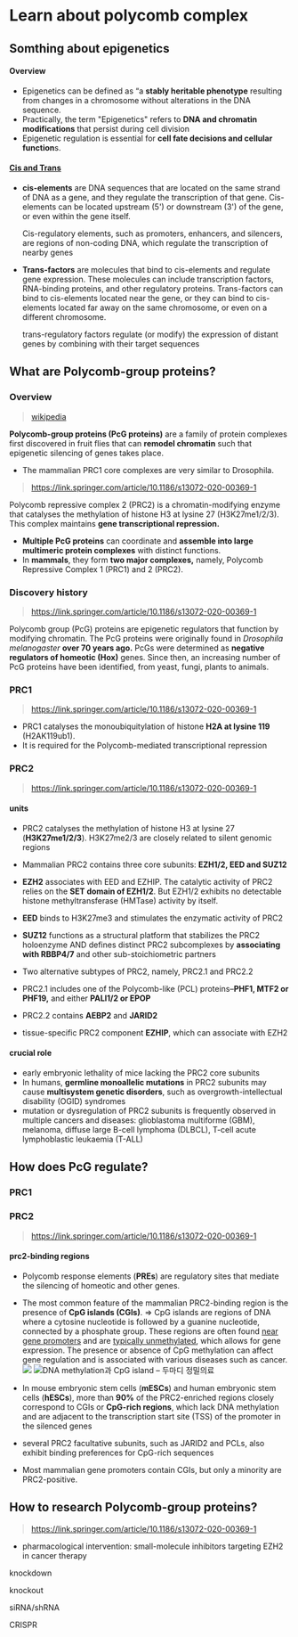# Learn about polycomb complex

## Somthing about epigenetics

#### Overview

- Epigenetics can be defined as “a **stably heritable phenotype** resulting from changes in a chromosome without alterations in the DNA sequence.
- Practically, the term "Epigenetics" refers to **DNA and chromatin modifications** that persist during cell division
- Epigenetic regulation is essential for **cell fate decisions and cellular function**s.

#### [Cis and Trans](https://github.com/GangLiLab/polycomb-knowledge/blob/master/epigenetics.md)

- **cis-elements** are DNA sequences that are located on the same strand of DNA as a gene, and they regulate the transcription of that gene. Cis-elements can be located upstream (5') or downstream (3') of the gene, or even within the gene itself. 

  Cis-regulatory elements, such as promoters, enhancers, and silencers, are regions of non-coding DNA, which regulate the transcription of nearby genes

- **Trans-factors** are molecules that bind to cis-elements and regulate gene expression. These molecules can include transcription factors, RNA-binding proteins, and other regulatory proteins. Trans-factors can bind to cis-elements located near the gene, or they can bind to cis-elements located far away on the same chromosome, or even on a different chromosome. 

   trans-regulatory factors regulate (or modify) the expression of distant genes by combining with their target sequences



## What are Polycomb-group proteins?

### Overview

> [wikipedia](https://t.ly/tog-E) 

**Polycomb-group proteins (PcG proteins)** are a family of protein complexes first discovered in fruit flies that can **remodel chromatin** such that epigenetic silencing of genes takes place.

- The mammalian PRC1 core complexes are very similar to Drosophila. 

> https://link.springer.com/article/10.1186/s13072-020-00369-1

Polycomb repressive complex 2 (PRC2) is a chromatin-modifying enzyme that catalyses the methylation of histone H3 at lysine 27 (H3K27me1/2/3). This complex maintains **gene transcriptional repression.**

- **Multiple PcG proteins** can coordinate and **assemble into large multimeric protein complexes** with distinct functions.
- In **mammals**, they form **two major complexes,** namely, Polycomb Repressive Complex 1 (PRC1) and 2 (PRC2). 



### Discovery history

> https://link.springer.com/article/10.1186/s13072-020-00369-1

Polycomb group (PcG) proteins are epigenetic regulators that function by modifying chromatin. The PcG proteins were originally found in *Drosophila melanogaster* **over 70 years ago.** PcGs were determined as **negative regulators of homeotic (Hox)** genes. Since then, an increasing number of PcG proteins have been identified, from yeast, fungi, plants to animals.



### PRC1

> https://link.springer.com/article/10.1186/s13072-020-00369-1

- PRC1 catalyses the monoubiquitylation of histone **H2A at lysine 119** (H2AK119ub1).
- It is required for the Polycomb-mediated transcriptional repression



### PRC2

> https://link.springer.com/article/10.1186/s13072-020-00369-1

#### units

- PRC2 catalyses the methylation of histone H3 at lysine 27 (**H3K27me1/2/3**).  H3K27me2/3 are closely related to silent genomic regions
- Mammalian PRC2 contains three core subunits: **EZH1/2, EED and SUZ12**
- **EZH2** associates with EED and EZHIP. The catalytic activity of PRC2 relies on the **SET domain of EZH1/2**. But EZH1/2 exhibits no detectable histone methyltransferase (HMTase) activity by itself.
- **EED** binds to H3K27me3 and stimulates the enzymatic activity of PRC2
- **SUZ12** functions as a structural platform that stabilizes the PRC2 holoenzyme AND defines distinct PRC2 subcomplexes by **associating with RBBP4/7** and other sub-stoichiometric partners
-  Two alternative subtypes of PRC2, namely, PRC2.1 and PRC2.2
  - PRC2.1 includes one of the Polycomb-like (PCL) proteins–**PHF1, MTF2 or PHF19,** and either **PALI1/2 or EPOP**
  - PRC2.2 contains **AEBP2** and **JARID2**

- tissue-specific PRC2 component **EZHIP**, which can associate with EZH2

#### crucial role

- early embryonic lethality of mice lacking the PRC2 core subunits
- In humans, **germline monoallelic mutations** in PRC2 subunits may cause **multisystem genetic disorders**, such as overgrowth-intellectual disability (OGID) syndromes
- mutation or dysregulation of PRC2 subunits is frequently observed in multiple cancers and diseases: glioblastoma multiforme (GBM), melanoma, diffuse large B-cell lymphoma (DLBCL), T-cell acute lymphoblastic leukaemia (T-ALL)





## How does PcG regulate?

### PRC1



### PRC2

> https://link.springer.com/article/10.1186/s13072-020-00369-1

#### prc2-binding regions

- Polycomb response elements (**PREs**) are regulatory sites that mediate the silencing of homeotic and other genes. 
- The most common feature of the mammalian PRC2-binding region is the presence of **CpG islands (CGIs)**. => CpG islands are regions of DNA where a cytosine nucleotide is followed by a guanine nucleotide, connected by a phosphate group. These regions are often found <u>near gene promoters</u> and are <u>typically unmethylated</u>, which allows for gene expression. The presence or absence of CpG methylation can affect gene regulation and is associated with various diseases such as cancer.
  ![](https://jieandze1314-1255603621.cos.ap-guangzhou.myqcloud.com/blog/2023-04-29-122629.png)
  ![DNA methylation과 CpG island – 두마디 정밀의료](https://jieandze1314-1255603621.cos.ap-guangzhou.myqcloud.com/blog/2023-04-29-122725.png)

- In mouse embryonic stem cells (**mESCs**) and human embryonic stem cells (**hESCs**), more than **90%** of the PRC2-enriched regions closely correspond to CGIs or **CpG-rich regions**,  which lack DNA methylation and are adjacent to the transcription start site (TSS) of the promoter in the silenced genes
- several PRC2 facultative subunits, such as JARID2 and PCLs, also exhibit binding preferences for CpG-rich sequences 
- Most mammalian gene promoters contain CGIs, but only a minority are PRC2-positive. 





## How to research Polycomb-group proteins?

> https://link.springer.com/article/10.1186/s13072-020-00369-1

- pharmacological intervention: small-molecule inhibitors targeting EZH2 in cancer therapy



knockdown

knockout

siRNA/shRNA

CRISPR















